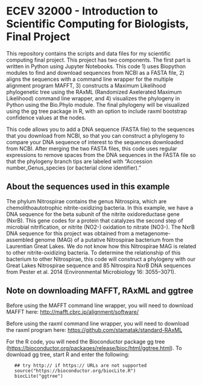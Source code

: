 
# ECEV 32000 - Introduction to Scientific Computing for Biologists, Final Project

This repository contains the scripts and data files for my scientific computing final project. This project has two components. The first part is written in Python using Jupyter Notebooks. This code 1) uses Biopython modules to find and download sequences from NCBI as a FASTA file, 2) aligns the sequences with a command line wrapper for the multiple alignment program MAFFT, 3) constructs a Maximum Likelihood phylogenetic tree using the RAxML (Randomized Axelerated Maximum Likelihood) command line wrapper, and 4) visualizes the phylogeny in Python using the Bio.Phylo module. The final phylogeny will be visualized using the gg tree package in R, with an option to include raxml bootstrap confidence values at the nodes. 

This code allows you to add a DNA sequence (FASTA file) to the sequences that you download from NCBI, so that you can construct a phylogeny to compare your DNA sequence of interest to the sequences downloaded from NCBI. After merging the two FASTA files, this code uses regular expressions to remove spaces from the DNA sequences in the FASTA file so that the phylogeny branch tips are labeled with “Accession number_Genus_species (or bacterial clone identifier).”

## About the sequences used in this example

The phylum Nitrospirae contains the genus Nitrospira, which are chemolithoautotrophic nitrite-oxidizing bacteria. In this example, we have a DNA sequence for the beta subunit of the nitrite oxidoreductase gene (NxrB). This gene codes for a protein that catalyzes the second step of microbial nitrification, or nitrite (NO2-) oxidation to nitrate (NO3-). The NxrB DNA sequence for this project was obtained from a metagenome-assembled genome (MAG) of a putative Nitrospirae bacterium from the Laurentian Great Lakes. We do not know how this Nitrospirae MAG is related to other nitrite-oxidizing bacteria. To determine the relationship of this bacterium to other Nitrospirae, this code will construct a phylogeny with our Great Lakes Nitrospirae sequence and 85 Nitrospira NxrB DNA sequences from Pester et al. 2014 (Environmental Microbiology 16: 3055–3071). 

## Note on downloading MAFFT, RAxML and ggtree

Before using the MAFFT command line wrapper, you will need to download MAFFT here: http://mafft.cbrc.jp/alignment/software/

Before using the raxml command line wrapper, you will need to download the raxml program here: https://github.com/stamatak/standard-RAxML

For the R code, you will need the Bioconductor package gg tree 
(https://bioconductor.org/packages/release/bioc/html/ggtree.html). 
To download gg tree, start R and enter the following: 
       
       ## try http:// if https:// URLs are not supported    
       source("https://bioconductor.org/biocLite.R")    
       biocLite("ggtree")
